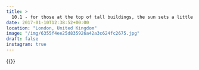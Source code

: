 ```yaml
---
title: >
  10.1 - for those at the top of tall buildings, the sun sets a little later
date: 2017-01-10T12:38:52+00:00
location: "London, United Kingdom"
image: "/img/6355f4ee25d835926a42a3c624fc2675.jpg"
draft: false
instagram: true
---
```


{{<photo src="/img/6355f4ee25d835926a42a3c624fc2675.jpg">}}
